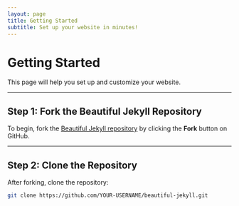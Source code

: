 ```yaml
---
layout: page
title: Getting Started
subtitle: Set up your website in minutes!
---
```


# Getting Started

This page will help you set up and customize your website.

---

## Step 1: Fork the Beautiful Jekyll Repository  

<div class="gs-section-01" markdown="1">

To begin, fork the [Beautiful Jekyll repository](https://github.com/daattali/beautiful-jekyll) by clicking the **Fork** button on GitHub.

</div>

---

## Step 2: Clone the Repository  

<div class="gs-section-02" markdown="1">

After forking, clone the repository:

```bash
git clone https://github.com/YOUR-USERNAME/beautiful-jekyll.git
